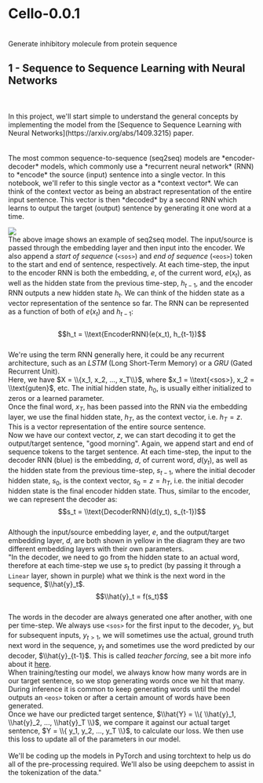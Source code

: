# Cello-0.0.1
</br>
Generate inhibitory molecule from protein sequence <br/>

## 1 - Sequence to Sequence Learning with Neural Networks
<br/>
<br/>
In this project, we'll start simple to understand the general concepts by implementing the model from the [Sequence to Sequence Learning with Neural Networks](https://arxiv.org/abs/1409.3215) paper. <br/>
<br/>
<br/>
The most common sequence-to-sequence (seq2seq) models are *encoder-decoder* models, which commonly use a *recurrent neural network* (RNN) to *encode* the source (input) sentence into a single vector. In this notebook, we'll refer to this single vector as a *context vector*. We can think of the context vector as being an abstract representation of the entire input sentence. This vector is then *decoded* by a second RNN which learns to output the target (output) sentence by generating it one word at a time.

![](https://www.google.com/url?sa=i&url=https%3A%2F%2Fyjjo.tistory.com%2F35&psig=AOvVaw2aK9s91U4unSKaIqxpndP_&ust=1699623079860000&source=images&cd=vfe&opi=89978449&ved=0CBEQjRxqFwoTCLjr7caDt4IDFQAAAAAdAAAAABAD)
<br/>
The above image shows an example of seq2seq model. The input/source is passed through the embedding layer and then input into the encoder. We also append a *start of sequence* (`<sos>`) and *end of sequence* (`<eos>`) token to the start and end of sentence, respectively. At each time-step, the input to the encoder RNN is both the embedding, $e$, of the current word, $e(x_t)$, as well as the hidden state from the previous time-step, $h_{t-1}$, and the encoder RNN outputs a new hidden state $h_t$. We can think of the hidden state as a vector representation of the sentence so far. The RNN can be represented as a function of both of $e(x_t)$ and $h_{t-1}$: <br/>
<br/>
$$h_t = \\text{EncoderRNN}(e(x_t), h_{t-1})$$
<br/>
We're using the term RNN generally here, it could be any recurrent architecture, such as an *LSTM* (Long Short-Term Memory) or a *GRU* (Gated Recurrent Unit).
<br/>
Here, we have $X = \\{x_1, x_2, ..., x_T\\}$, where $x_1 = \\text{<sos>}, x_2 = \\text{guten}$, etc. The initial hidden state, $h_0$, is usually either initialized to zeros or a learned parameter.
<br/>
Once the final word, $x_T$, has been passed into the RNN via the embedding layer, we use the final hidden state, $h_T$, as the context vector, i.e. $h_T = z$. This is a vector representation of the entire source sentence.
<br/>
Now we have our context vector, $z$, we can start decoding it to get the output/target sentence, \"good morning\". Again, we append start and end of sequence tokens to the target sentence. At each time-step, the input to the decoder RNN (blue) is the embedding, $d$, of current word, $d(y_t)$, as well as the hidden state from the previous time-step, $s_{t-1}$, where the initial decoder hidden state, $s_0$, is the context vector, $s_0 = z = h_T$, i.e. the initial decoder hidden state is the final encoder hidden state. Thus, similar to the encoder, we can represent the decoder as:
<br/>
$$s_t = \\text{DecoderRNN}(d(y_t), s_{t-1})$$
<br/>
Although the input/source embedding layer, $e$, and the output/target embedding layer, $d$, are both shown in yellow in the diagram they are two different embedding layers with their own parameters.
<br/>
"In the decoder, we need to go from the hidden state to an actual word, therefore at each time-step we use $s_t$ to predict (by passing it through a `Linear` layer, shown in purple) what we think is the next word in the sequence, $\\hat{y}_t$.
<br/>
$$\\hat{y}_t = f(s_t)$$
<br/>
The words in the decoder are always generated one after another, with one per time-step. We always use `<sos>` for the first input to the decoder, $y_1$, but for subsequent inputs, $y_{t>1}$, we will sometimes use the actual, ground truth next word in the sequence, $y_t$ and sometimes use the word predicted by our decoder, $\\hat{y}_{t-1}$. This is called *teacher forcing*, see a bit more info about it [here](https://machinelearningmastery.com/teacher-forcing-for-recurrent-neural-networks/).
<br/>
When training/testing our model, we always know how many words are in our target sentence, so we stop generating words once we hit that many. During inference it is common to keep generating words until the model outputs an `<eos>` token or after a certain amount of words have been generated.
<br/>
Once we have our predicted target sentence, $\\hat{Y} = \\{ \\hat{y}_1, \\hat{y}_2, ..., \\hat{y}_T \\}$, we compare it against our actual target sentence, $Y = \\{ y_1, y_2, ..., y_T \\}$, to calculate our loss. We then use this loss to update all of the parameters in our model.
<br/>
<br/>
We'll be coding up the models in PyTorch and using torchtext to help us do all of the pre-processing required. We'll also be using deepchem to assist in the tokenization of the data."
